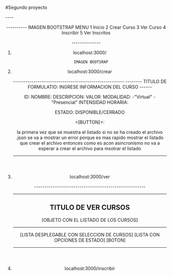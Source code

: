 #Segundo proyecto

----<HEADER>----------
IMAGEN BOOTSTRAP
MENU
1 Inicio
2 Crear Curso
3 Ver Curso
4 Inscribir
5 Ver Inscritos

----<BODY>----------
<!-- OPCION 1 INICIO -->
1. localhost:3000/
    <!-- MUESTRA EL HEADER EN EL BODY UN MENU ESTANDAR CON IMAGEN BOOTSRAP Y EL FOOTER -->
        IMAGEN BOOTSRAP

<!-- OPCION 2 CREAR CURSO -->
2. localhost:3000/crear
    <!-- MUESTRA UN FORMULARIO CON LOS DATOS ID*,NOMBRE*,VALOR*,DESCRIPCION*,MODALIDAD(virtual o presencial), INTENSIDAD HORARIA///////* SIGNIFICA QUE SON OBLIGATORIOS -->

    <HEADER>
    ------------------------------------------------------
    --------
    TITULO DE FORMULATIO: INGRESE INFORMACION DEL CURSO
    ------

    ID: <!-- PUEDE SER UN DESPLEGABLE DE NUMEROS -->
    NOMBRE: <!-- ABIERTO DE TEXTO CORTO -->
    DESCRIPCION: <!-- ABIERTO DE TEXTO LARGO -->
    VALOR: <!-- RESTRICCION DE NUMEROS -->
    MODALIDAD: <!-- DESPLEGABLE CON OPCIONES -->
        -"Virtual"
        -"Presencial"
    INTENSIDAD HORARIA: <!-- RESTRICCION DE NUMEROS -->

    ESTADO: DISPONIBLE/CERRADO <!-- ¡¡¡¡¡¡¡¡¡¡¡¡¡¡¡¡¡¡CAMPO OCULTO!!!!!!!!!!!1 -->
    <!-- CAMPO ESTADO POR DEFECTO DISPONIBLE!!!!!!!!!!!!!!!!1 -->

    <[BUTTON]><!-- ¡¡¡¡¡¡¡¡¡¡¡¡¡¡¡¡¡¡ME CAMBIA VISTA A CURSO CREADO CON EXITO EN EL QUE SE VEA TABLA CON LISTADO DE CURSOS  !!!!!!!!!!!!!!!!1 -->:

    <!-- ¡¡¡¡¡¡¡¡¡¡¡¡¡¡¡¡¡¡TENER CUIDADO!!!!!!!!!!!!!!!!1 -->
    la primera vez que se muestra el listado si no se ha creado el archivo .json se va a mostrar un error porque es mas rapido mostrar el listado que crear el archivo entonces como es acon asincronismo no va a esperar a crear el archivo para msotrar el listado
    <!-- ¡¡¡¡¡¡¡¡¡¡¡¡¡¡¡¡¡¡TENER CUIDADO!!!!!!!!!!!!!!!!1 -->


    
    ------------------------------------------------------

    <FOOTER>

<!-- OPCION 3 VER LISTADO DE CURSOS COMO ADMINISTRADOR -->
3. localhost:3000/ver
    <!-- MUESTRA EL LISTADO EN UN FORMATO AMIGABLE DE TAL MANERA QUE SE PUEDA VER EL CURSO CON SUS DETALLES Y ACTUALIZAR EL ESTADO DE UN CURSO SELECCIONADO -->


    <HEADER>
    ------------------------------------------------------

    <!-- PENSAR EN MANERA PARA SELECCIONAR CURSO Y VER DETALLES-->
    --------
    TITULO DE VER CURSOS
    ------

    [OBJETO CON EL LISTADO DE LOS CURSOS]

    ------
    <!-- OPCION DE EDICION DE ESTADO-->
    [LISTA DESPLEGABLE CON SELECCION DE CURSOS]
    [LISTA CON OPCIONES DE ESTADO]
    [BOTON]<!-- BOTON DE CONFIRMACION DE CAMBIO DE ESTADO-->

    
    ------------------------------------------------------

    <FOOTER>

<!-- OPCION 4 VER LISTADO DE CURSOS COMO ADMINISTRADOR -->
4. localhost:3000/inscribir
    <!-- FORMULARIO PARA INSCRIPCON DE ESTUDIANTE A CURSO-->


